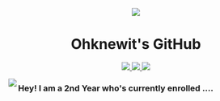 <p align="center">
 <img src= "https://github.com/ohknewit/ohknewit/assets/113882749/016954af-fbe4-421f-8dfa-c0aa3ce01cbe)"/>
 <h1 align="center">Ohknewit's GitHub</h2>
</p>

  <p align="center">
    <a href="https://www.linkedin.com/in/an-nguyen-b4a89a23a/">
      <img src= "https://img.shields.io/badge/LinkedIn-0077B5?style=for-the-badge&logo=linkedin&logoColor=white"/>
    </a>
    <a href= "https://github.com/ohknewit">
      <img src= "https://img.shields.io/badge/GitHub-100000?style=for-the-badge&logo=github&logoColor=white"/>
    </a> 
    <a href= "https://www.instagram.com/ohknewit/"> 
      <img src = "https://img.shields.io/badge/Instagram-E4405F?style=for-the-badge&logo=instagram&logoColor=white"/>
    </a>
  </p> 

<p>
 <a href="https://github.com/anuraghazra/github-readme-stats">
   <img align="left" src="https://github-readme-stats.vercel.app/api?username=ohknewit&show_icons=true&theme=transparent"/>
 </a>
 <h3> Hey! I am a 2nd Year who's currently enrolled .... </h1>
</p>

